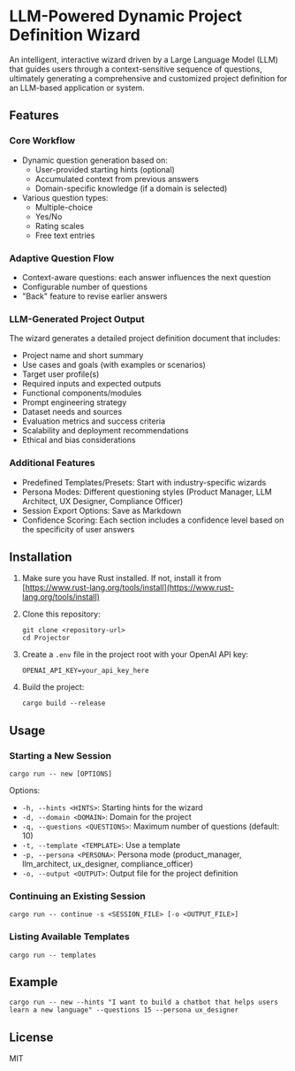 # LLM-Powered Dynamic Project Definition Wizard

An intelligent, interactive wizard driven by a Large Language Model (LLM) that guides users through a context-sensitive sequence of questions, ultimately generating a comprehensive and customized project definition for an LLM-based application or system.

## Features

### Core Workflow
- Dynamic question generation based on:
  - User-provided starting hints (optional)
  - Accumulated context from previous answers
  - Domain-specific knowledge (if a domain is selected)
- Various question types:
  - Multiple-choice
  - Yes/No
  - Rating scales
  - Free text entries

### Adaptive Question Flow
- Context-aware questions: each answer influences the next question
- Configurable number of questions
- "Back" feature to revise earlier answers

### LLM-Generated Project Output
The wizard generates a detailed project definition document that includes:
- Project name and short summary
- Use cases and goals (with examples or scenarios)
- Target user profile(s)
- Required inputs and expected outputs
- Functional components/modules
- Prompt engineering strategy
- Dataset needs and sources
- Evaluation metrics and success criteria
- Scalability and deployment recommendations
- Ethical and bias considerations

### Additional Features
- Predefined Templates/Presets: Start with industry-specific wizards
- Persona Modes: Different questioning styles (Product Manager, LLM Architect, UX Designer, Compliance Officer)
- Session Export Options: Save as Markdown
- Confidence Scoring: Each section includes a confidence level based on the specificity of user answers

## Installation

1. Make sure you have Rust installed. If not, install it from [https://www.rust-lang.org/tools/install](https://www.rust-lang.org/tools/install)

2. Clone this repository:
   ```
   git clone <repository-url>
   cd Projector
   ```

3. Create a `.env` file in the project root with your OpenAI API key:
   ```
   OPENAI_API_KEY=your_api_key_here
   ```

4. Build the project:
   ```
   cargo build --release
   ```

## Usage

### Starting a New Session

```
cargo run -- new [OPTIONS]
```

Options:
- `-h, --hints <HINTS>`: Starting hints for the wizard
- `-d, --domain <DOMAIN>`: Domain for the project
- `-q, --questions <QUESTIONS>`: Maximum number of questions (default: 10)
- `-t, --template <TEMPLATE>`: Use a template
- `-p, --persona <PERSONA>`: Persona mode (product_manager, llm_architect, ux_designer, compliance_officer)
- `-o, --output <OUTPUT>`: Output file for the project definition

### Continuing an Existing Session

```
cargo run -- continue -s <SESSION_FILE> [-o <OUTPUT_FILE>]
```

### Listing Available Templates

```
cargo run -- templates
```

## Example

```
cargo run -- new --hints "I want to build a chatbot that helps users learn a new language" --questions 15 --persona ux_designer
```

## License

MIT